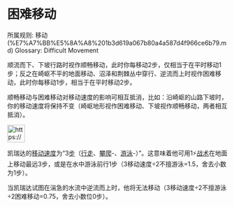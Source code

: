 # 困难移动

所属规则: 移动 (%E7%A7%BB%E5%8A%A8%201b3d619a067b80a4a587d4f966ce6b79.md)
Glossary: Difficult Movement

顺流而下、下坡行路时视作顺畅移动，此时你每移动2步，仅相当于在平时移动1步；反之在崎岖不平的地面移动、沼泽和荆棘丛中穿行、逆流而上时视作困难移动，此时你每移动1步，相当于在平时移动2步。

顺畅移动与困难移动对移动速度的影响可相互抵消，比如：沿崎岖的山路下坡时，你的移动速度将保持不变（崎岖地形视作困难移动、下坡视作顺畅移动，两者相互抵消）。

<aside>
<img src="https://www.notion.so/icons/preview_lightgray.svg" alt="https://www.notion.so/icons/preview_lightgray.svg" width="40px" />

凯瑞达的[移动速度](%E7%A7%BB%E5%8A%A8%E9%80%9F%E5%BA%A6%201b3d619a067b809a974ac608bbb4fb54.md)为“3[步](%E6%AD%A5%201b3d619a067b800fb1cfe9f0ef45b9ef.md)（[行走](https://www.notion.so/1b4d619a067b8005b978e9ee9f6a3ec9?pvs=21)、[攀爬](https://www.notion.so/1b4d619a067b80e7a16be79fb98f55b7?pvs=21)-、[游泳](https://www.notion.so/1b4d619a067b802699b8e56f843c0b56?pvs=21)-）”。这意味着他可用1⚡️[战术](%E6%88%98%E6%9C%AF%E8%A1%8C%E5%8A%A8%201b3d619a067b8051b6eaffd160aee01c.md)在地面上移动最远3步，或是在水中游泳前行1步（3移动速度÷2不擅游泳=1.5，舍去小数为1步）。

当凯瑞达试图在湍急的水流中逆流而上时，他将无法移动（3移动速度÷2不擅游泳÷2困难移动=0.75，舍去小数位0步）。

</aside>